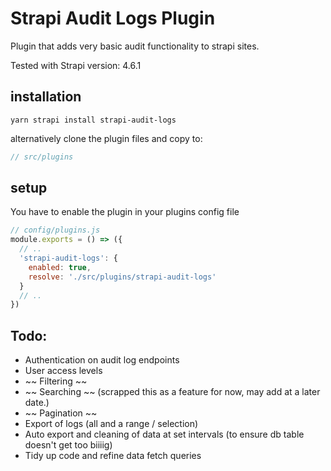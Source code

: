 # Strapi Audit Logs Plugin

Plugin that adds very basic audit functionality to strapi sites.

Tested with Strapi version: 4.6.1

## installation
```
yarn strapi install strapi-audit-logs
```

alternatively clone the plugin files and copy to:

```js
// src/plugins
```

## setup

You have to enable the plugin in your plugins config file

```js
// config/plugins.js
module.exports = () => ({
  // ..
  'strapi-audit-logs': {
    enabled: true,
    resolve: './src/plugins/strapi-audit-logs'
  }
  // ..
})
```

## Todo:

- Authentication on audit log endpoints
- User access levels
- ~~ Filtering ~~
- ~~ Searching ~~ (scrapped this as a feature for now, may add at a later date.)
- ~~ Pagination ~~
- Export of logs (all and a range / selection)
- Auto export and cleaning of data at set intervals (to ensure db table doesn't get too biiiig)
- Tidy up code and refine data fetch queries
